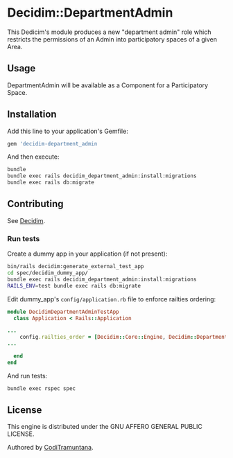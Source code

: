 # Decidim::DepartmentAdmin

This Dedicim's module produces a new \"department admin\" role which restricts the permissions of an Admin into participatory spaces of a given Area.

## Usage

DepartmentAdmin will be available as a Component for a Participatory
Space.

## Installation

Add this line to your application's Gemfile:

```ruby
gem 'decidim-department_admin
```

And then execute:

```bash
bundle
bundle exec rails decidim_department_admin:install:migrations
bundle exec rails db:migrate
```

## Contributing

See [Decidim](https://github.com/decidim/decidim).

### Run tests

Create a dummy app in your application (if not present):

```bash
bin/rails decidim:generate_external_test_app
cd spec/decidim_dummy_app/
bundle exec rails decidim_department_admin:install:migrations
RAILS_ENV=test bundle exec rails db:migrate
```

Edit dummy_app's `config/application.rb` file to enforce railties ordering:
```ruby
module DecidimDepartmentAdminTestApp
  class Application < Rails::Application

...
    config.railties_order = [Decidim::Core::Engine, Decidim::DepartmentAdmin::Engine, :main_app, :all]
...

  end
end
```

And run tests:

```bash
bundle exec rspec spec
```

## License

This engine is distributed under the GNU AFFERO GENERAL PUBLIC LICENSE.

Authored by [CodiTramuntana](http://coditramuntana.com).


